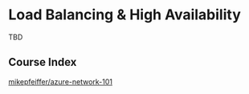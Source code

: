# Load Balancing & High Availability

TBD

## Course Index
[mikepfeiffer/azure-network-101](https://github.com/mikepfeiffer/azure-network-101)
